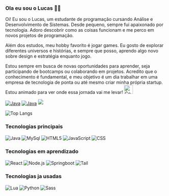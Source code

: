 ### Ola eu sou o Lucas 👋🏻
<p>Oi! Eu sou o Lucas, um estudante de programação cursando Análise e Desenvolvimento de Sistemas. Desde pequeno, sempre fui apaixonado por tecnologia. Adoro descobrir como as coisas funcionam e me perco em novos projetos de programação.

Além dos estudos, meu hobby favorito é jogar games. Eu gosto de explorar diferentes universos e histórias, e sempre que posso, aprendo algo novo sobre design e estratégia enquanto jogo.

Estou sempre em busca de novas oportunidades para aprender, seja participando de bootcamps ou colaborando em projetos. Acredito que o conhecimento é fundamental, e meu objetivo é um dia trabalhar em uma empresa de tecnologia de ponta ou até mesmo criar minha própria startup. Estou animado para ver onde essa jornada vai me levar!
<img src="https://media0.giphy.com/media/v1.Y2lkPTc5MGI3NjExcHB1aWpjdGpvYXlxY3B4eGhhZng3anE0aHJic244dTBveGxkNHF2eSZlcD12MV9pbnRlcm5hbF9naWZfYnlfaWQmY3Q9cw/OP4C9oeeSVIrwgFNAk/giphy.webp" alt="Computer man" style="width:28px;height:28px;"></p>

<div style="display: inline-block">
<a href="https://www.linkedin.com/in/lucas-almeida-miranda?utm_source=share&utm_campaign=share_via&utm_content=profile&utm_medium=android_app"><img align ="center" alt="Java" src="https://img.shields.io/badge/LinkedIn-0077B5?style=for-the-badge&logo=linkedin&logoColor=white"/></a>
<a href="https://www.tiktok.com/@uk4ss?_t=8qFJ8OJwxXx&_r=1"><img align ="center" alt="Java" src="https://img.shields.io/badge/TikTok-000000?style=for-the-badge&logo=tiktok&logoColor=white"/></a>



</div>




<picture>
  <source
    srcset="https://github-readme-stats.vercel.app/api?username=SoullessUkas&rank_icon=github&theme=dark"
    media="(prefers-color-scheme: dark)"
  />
  <source
    srcset="https://github-readme-stats.vercel.app/api?username=SoullessUkas&rank_icon=github"
    media="(prefers-color-scheme: light), (prefers-color-scheme: no-preference)"
  />
  <img src="https://github-readme-stats.vercel.app/api?username=SoullessUkas&rank_icon=github" />
</picture>



![Top Langs](https://github-readme-stats.vercel.app/api/top-langs/?username=SoullessUkas&hide_progress=true)

### Tecnologias principais

<div style="display: inline-block">
<img align ="center" alt="Java" src="https://img.shields.io/badge/Java-ED8B00?style=for-the-badge&logo=openjdk&logoColor=white"/>
<img align ="center" alt="MySql" src="https://img.shields.io/badge/MySQL-005C84?style=for-the-badge&logo=mysql&logoColor=white"/>
<img align ="center" alt="HTML5" src="https://img.shields.io/badge/HTML5-E34F26?style=for-the-badge&logo=html5&logoColor=white"/>
<img align ="center" alt="JavaScript" src="https://img.shields.io/badge/JavaScript-F7DF1E?style=for-the-badge&logo=javascript&logoColor=black"/>
<img align ="center" alt="CSS" src="https://img.shields.io/badge/CSS3-1572B6?style=for-the-badge&logo=css3&logoColor=white"/>


</div>

### Tecnologias em aprendizado
<div style="display: inline-block">
<img align ="center" alt="React" src="https://img.shields.io/badge/React-20232A?style=for-the-badge&logo=react&logoColor=61DAFB"/>
<img align ="center" alt="Node.js" src="https://img.shields.io/badge/Node.js-43853D?style=for-the-badge&logo=node.js&logoColor=white"/>
<img align ="center" alt="Springboot" src="https://img.shields.io/badge/Spring-6DB33F?style=for-the-badge&logo=spring&logoColor=white"/>
<img align ="center" alt="Tail" src="https://img.shields.io/badge/Tailwind_CSS-38B2AC?style=for-the-badge&logo=tailwind-css&logoColor=white"/>

</div>


### Tecnologias ja usadas
<div style="display: inline-block">
<img align ="center" alt="Lua" src="https://img.shields.io/badge/Lua-2C2D72?style=for-the-badge&logo=lua&logoColor=white"/>
<img align ="center" alt="Python" src="https://img.shields.io/badge/Python-14354C?style=for-the-badge&logo=python&logoColor=white"/>
<img align ="center" alt="Sass" src="https://img.shields.io/badge/Sass-CC6699?style=for-the-badge&logo=sass&logoColor=white"/>




</div>
